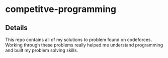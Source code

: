 # competitve-programming

## Details

This repo contains all of my solutions to problem found on codeforces. Working through these problems really helped me understand programming and built my problem solving skills.
